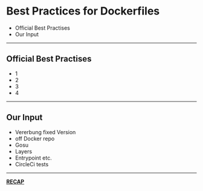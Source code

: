 # Best Practices for Dockerfiles

- Official Best Practises
- Our Input

----

## Official Best Practises

- 1
- 2
- 3
- 4

----

## Our Input

- Vererbung fixed Version
- off Docker repo
- Gosu
- Layers
- Entrypoint etc.
- CircleCi tests

---

[__RECAP__](..)